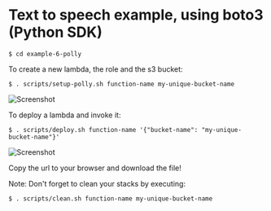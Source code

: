 # Text to speech example, using boto3 (Python SDK) 
    
    $ cd example-6-polly

To create a new lambda, the role and the s3 bucket:

    $ . scripts/setup-polly.sh function-name my-unique-bucket-name

![Screenshot](architecture/setup-lambda-polly.png)

To deploy a lambda and invoke it:

    $ . scripts/deploy.sh function-name '{"bucket-name": "my-unique-bucket-name"}'

![Screenshot](architecture/invoke-lambda-polly.png)

Copy the url to your browser and download the file! 

Note: Don't forget to clean your stacks by executing:

    $ . scripts/clean.sh function-name my-unique-bucket-name
